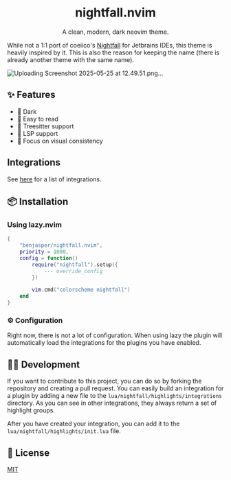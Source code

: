 <div align="center">

# nightfall.nvim

A clean, modern, dark neovim theme.

</div>

While not a 1:1 port of coeiico's [Nightfall](https://github.com/coeiico/jetbrains-nightfall-theme) for Jetbrains IDEs, this theme is heavily inspired by it. 
This is also the reason for keeping the name (there is already another theme with the same name).

![Uploading Screenshot 2025-05-25 at 12.49.51.png…]()

## ✨ Features
- 🌙 Dark
- 📖 Easy to read
- 🌳 Treesitter support
- 🧩 LSP support
- 👀 Focus on visual consistency

## Integrations
See [here](lua/nightfall/highlights/integrations/) for a list of integrations.

## 📦 Installation
### Using lazy.nvim
```lua
{
	"benjasper/nightfall.nvim",
	priority = 1000,
	config = function()
		require("nightfall").setup({
			--- override_config
		})

        vim.cmd("colorscheme nightfall")
	end
}
```

### ⚙️ Configuration
Right now, there is not a lot of configuration.
When using lazy the plugin will automatically load the integrations for the plugins you have enabled.

## 👷‍♂️ Development
If you want to contribute to this project, you can do so by forking the repository and creating a pull request.
You can easily build an integration for a plugin by adding a new file to the `lua/nightfall/highlights/integrations` directory.
As you can see in other integrations, they always return a set of highlight groups.

After you have created your integration, you can add it to the `lua/nightfall/highlights/init.lua` file.

## 📝 License
[MIT](LICENSE)


